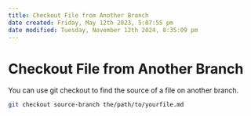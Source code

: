 ```yaml
---
title: Checkout File from Another Branch
date created: Friday, May 12th 2023, 5:07:55 pm
date modified: Tuesday, November 12th 2024, 8:35:09 pm
---
```


# Checkout File from Another Branch

You can use git checkout to find the source of a file on another branch.

```sh
git checkout source-branch the/path/to/yourfile.md
```
